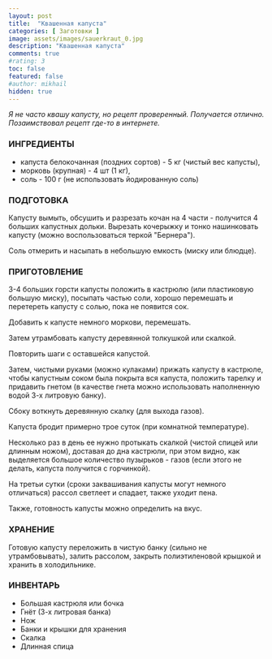 ```yaml
---
layout: post
title:  "Квашенная капуста"
categories: [ Заготовки ]
image: assets/images/sauerkraut_0.jpg
description: "Квашенная капуста"
comments: true
#rating: 3
toc: false
featured: false
#author: mikhail
hidden: true
---
```

*Я не часто квашу капусту, но рецепт проверенный. Получается отлично. Позаимствовал рецепт где-то в интернете.*

### ИНГРЕДИЕНТЫ
* капуста белокочанная (поздних сортов) - 5 кг (чистый вес капусты),
* морковь (крупная) - 4 шт (1 кг),
* соль - 100 г (не использовать йодированную соль)

### ПОДГОТОВКА
Капусту вымыть, обсушить и разрезать кочан на 4 части - получится 4 больших капустных дольки. Вырезать кочерыжку и тонко нашинковать капусту (можно воспользоваться теркой "Бернера").

Соль отмерить и насыпать в небольшую емкость (миску или блюдце). 

### ПРИГОТОВЛЕНИЕ
3-4 больших горсти капусты положить в кастрюлю (или пластиковую большую миску), посыпать частью соли, хорошо перемешать и перетереть капусту с солью, пока не появится сок. 

Добавить к капусте немного моркови, перемешать. 

Затем утрамбовать капусту деревянной толкушкой или скалкой.

Повторить шаги с оставшейся капустой.

Затем, чистыми руками (можно кулаками) прижать капусту в кастрюле, чтобы капустным соком была покрыта вся капуста, положить тарелку и придавить гнетом (в качестве гнета можно использовать наполненную водой 3-х литровую банку). 

Сбоку воткнуть деревянную скалку (для выхода газов).

Капуста бродит примерно трое суток (при комнатной температуре).

Несколько раз в день ее нужно протыкать скалкой (чистой спицей или длинным ножом), доставая до дна кастрюли, при этом видно, как выделяется большое количество пузырьков - газов (если этого не делать, капуста получится с горчинкой). 

На третьи сутки (сроки заквашивания капусты могут немного отличаться) рассол светлеет и спадает, также уходит пена. 

Также, готовность капусты можно определить на вкус. 

### ХРАНЕНИЕ
Готовую капусту переложить в чистую банку (сильно не утрамбовывать), залить рассолом, закрыть полиэтиленовой крышкой и хранить в холодильнике. 

### ИНВЕНТАРЬ
* Большая кастрюля или бочка
* Гнёт (3-х литровая банка)
* Нож
* Банки и крышки для хранения
* Скалка
* Длинная спица
